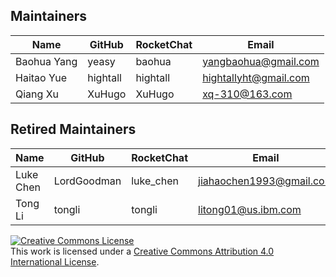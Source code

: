 ## Maintainers

| Name | GitHub | RocketChat | Email |
|---|---|---|---|
| Baohua Yang | yeasy | baohua | yangbaohua@gmail.com |
| Haitao Yue | hightall | hightall | hightallyht@gmail.com |
| Qiang Xu | XuHugo | XuHugo | xq-310@163.com |

## Retired Maintainers

| Name | GitHub | RocketChat | Email |
|---|---|---|---|
| Luke Chen | LordGoodman | luke_chen | jiahaochen1993@gmail.com |
| Tong Li | tongli | tongli | litong01@us.ibm.com |

<a rel="license" href="http://creativecommons.org/licenses/by/4.0/"><img alt="Creative Commons License" style="border-width:0" src="https://i.creativecommons.org/l/by/4.0/88x31.png" /></a><br />This work is licensed under a <a rel="license" href="http://creativecommons.org/licenses/by/4.0/">Creative Commons Attribution 4.0 International License</a>.
